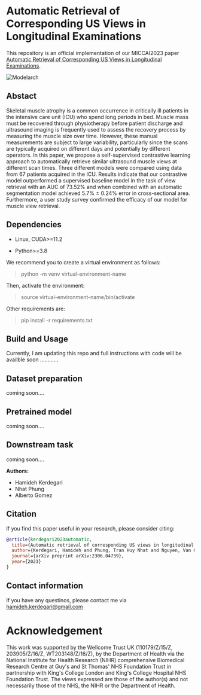 # Automatic Retrieval of Corresponding US Views in Longitudinal Examinations
This repository is an official implementation of our MICCAI2023 paper [Automatic Retrieval of Corresponding US Views in Longitudinal Examinations](https://arxiv.org/abs/2306.04739).

![Modelarch](https://github.com/hamidehkerdegari/Muscle-view-retrieval/assets/30697849/d3b53948-9b6b-46fc-9d96-755c3b2b7fb5)

## Abstact
Skeletal muscle atrophy is a common occurrence in critically ill patients in the intensive care unit (ICU) who spend long periods in
bed. Muscle mass must be recovered through physiotherapy before patient discharge and ultrasound imaging is frequently used to assess the
recovery process by measuring the muscle size over time. However, these manual measurements are subject to large variability, particularly since
the scans are typically acquired on different days and potentially by different operators. In this paper, we propose a self-supervised contrastive learning approach to automatically retrieve similar ultrasound muscle views at different scan times. Three different models were compared using data from 67 patients acquired in the ICU. Results indicate that our contrastive model outperformed a supervised baseline model in the task of view retrieval with an AUC of 73.52% and when combined with an automatic segmentation model achieved 5.7% ± 0.24% error in cross-sectional area. Furthermore, a user study survey confirmed the efficacy of our model for muscle view retrieval.

## Dependencies

* Linux, CUDA>=11.2
  
* Python>=3.8
  
We recommend you to create a virtual environment as follows:

> python -m venv virtual-environment-name 

Then, activate the environment:

> source virtual-environment-name/bin/activate

Other requirements are:

> pip install -r requirements.txt


## Build and Usage
Currently, I am updating this repo and full instructions with code will be availble soon ............

## Dataset preparation
coming soon....

## Pretrained model
coming soon....

## Downstream task
coming soon....



**Authors:**

* Hamideh Kerdegari
* Nhat Phung
* Alberto Gomez


## Citation

If you find this paper useful in your research, please consider citing:
 
```bibtex
@article{kerdegari2023automatic,
  title={Automatic retrieval of corresponding US views in longitudinal examinations},
  author={Kerdegari, Hamideh and Phung, Tran Huy Nhat and Nguyen, Van Hao and Truong, Thi Phuong Thao and Le, Ngoc Minh Thu and Le, Thanh Phuong and Le, Thi Mai Thao and Pisani, Luigi and Denehy, Linda and Consortium, Vital and others},
  journal={arXiv preprint arXiv:2306.04739},
  year={2023}
}
```

## Contact information
If you have any questinos, please contact me via hamideh.kerdegari@gmail.com

# Acknowledgement
This work was supported by the Wellcome Trust UK (110179/Z/15/Z, 203905/Z/16/Z, WT203148/Z/16/Z), by the Department of Health via the National Institute for Health Research (NIHR) comprehensive Biomedical Research Centre at Guy's and St Thomas' NHS Foundation Trust in partnership with King's College London and King's College Hospital NHS Foundation Trust. The views expressed are those of the author(s) and not necessarily those of the NHS, the NIHR or the Department of Health.
